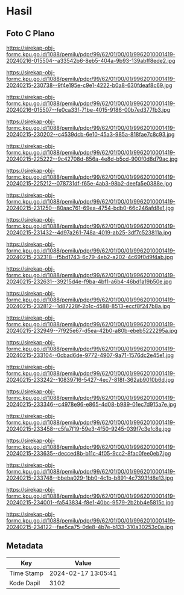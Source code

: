 # Hasil

## Foto C Plano

https://sirekap-obj-formc.kpu.go.id/1088/pemilu/pdpr/99/62/01/00/01/9962010001419-20240216-015504--a33542b6-8eb5-404a-9b93-139abff8ede2.jpg

https://sirekap-obj-formc.kpu.go.id/1088/pemilu/pdpr/99/62/01/00/01/9962010001419-20240215-230738--9f4e195e-c9e1-4222-b0a8-630fdeaf8c69.jpg

https://sirekap-obj-formc.kpu.go.id/1088/pemilu/pdpr/99/62/01/00/01/9962010001419-20240216-015507--fe0ca33f-71be-4015-9186-00b7ed377fb3.jpg

https://sirekap-obj-formc.kpu.go.id/1088/pemilu/pdpr/99/62/01/00/01/9962010001419-20240215-230202--c4539dcb-6e10-45a3-985a-818fae7c8c93.jpg

https://sirekap-obj-formc.kpu.go.id/1088/pemilu/pdpr/99/62/01/00/01/9962010001419-20240215-225222--9c42708d-856a-4e8d-b5cd-900f0d8d79ac.jpg

https://sirekap-obj-formc.kpu.go.id/1088/pemilu/pdpr/99/62/01/00/01/9962010001419-20240215-225212--078731df-f65e-4ab3-98b2-deefa5e0388e.jpg

https://sirekap-obj-formc.kpu.go.id/1088/pemilu/pdpr/99/62/01/00/01/9962010001419-20240215-231250--80aac761-69ea-4754-bdb0-66c246afd8e1.jpg

https://sirekap-obj-formc.kpu.go.id/1088/pemilu/pdpr/99/62/01/00/01/9962010001419-20240215-231432--4d97a261-748a-4019-ab25-3df7c523811a.jpg

https://sirekap-obj-formc.kpu.go.id/1088/pemilu/pdpr/99/62/01/00/01/9962010001419-20240215-232318--f5bd1743-6c79-4eb2-a202-4c69f0d9f4ab.jpg

https://sirekap-obj-formc.kpu.go.id/1088/pemilu/pdpr/99/62/01/00/01/9962010001419-20240215-232631--39215d4e-f9ba-4bf1-a6b4-46bd1a19b50e.jpg

https://sirekap-obj-formc.kpu.go.id/1088/pemilu/pdpr/99/62/01/00/01/9962010001419-20240215-232812--1d87228f-2b1c-4588-8513-eccf8f247b8a.jpg

https://sirekap-obj-formc.kpu.go.id/1088/pemilu/pdpr/99/62/01/00/01/9962010001419-20240215-232949--7f925e67-d5ea-42b0-a80b-ebeb5222295a.jpg

https://sirekap-obj-formc.kpu.go.id/1088/pemilu/pdpr/99/62/01/00/01/9962010001419-20240215-233104--0cbad6de-9772-4907-9a71-1576dc2e45e1.jpg

https://sirekap-obj-formc.kpu.go.id/1088/pemilu/pdpr/99/62/01/00/01/9962010001419-20240215-233242--10839716-5427-4ec7-818f-362ab9010b6d.jpg

https://sirekap-obj-formc.kpu.go.id/1088/pemilu/pdpr/99/62/01/00/01/9962010001419-20240215-233346--c4978e96-e865-4d08-b989-01ec7d915a7e.jpg

https://sirekap-obj-formc.kpu.go.id/1088/pemilu/pdpr/99/62/01/00/01/9962010001419-20240215-233458--c5fa7f19-59e3-4f50-9245-039f7c3efc8e.jpg

https://sirekap-obj-formc.kpu.go.id/1088/pemilu/pdpr/99/62/01/00/01/9962010001419-20240215-233635--decced8b-b11c-4f05-9cc2-8fac0fee0eb7.jpg

https://sirekap-obj-formc.kpu.go.id/1088/pemilu/pdpr/99/62/01/00/01/9962010001419-20240215-233748--bbeba029-1bb0-4c1b-b891-4c7393fd8e13.jpg

https://sirekap-obj-formc.kpu.go.id/1088/pemilu/pdpr/99/62/01/00/01/9962010001419-20240215-234001--fa543834-f8e1-40bc-9579-2b2bb4e5815c.jpg

https://sirekap-obj-formc.kpu.go.id/1088/pemilu/pdpr/99/62/01/00/01/9962010001419-20240215-234122--fae5ca75-0de8-4b7e-b133-310a30253c0a.jpg


## Metadata

| Key        | Value               |
| ---------- | ------------------- |
| Time Stamp | 2024-02-17 13:05:41 |
| Kode Dapil | 3102                |



